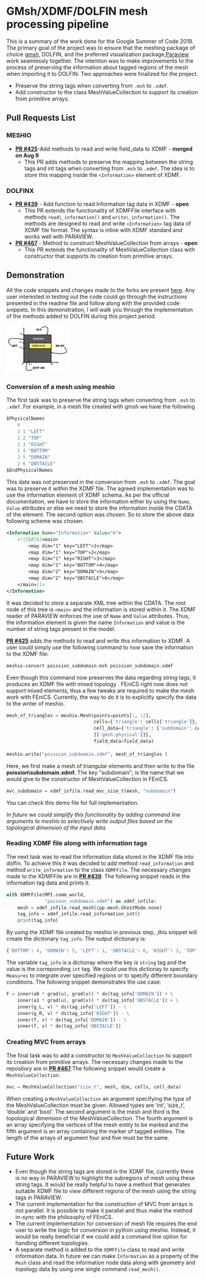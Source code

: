 
# GMsh/XDMF/DOLFIN mesh processing pipeline

This is a summary of the work done for the Google Summer of Code 2019. The primary goal of the project was to ensure that the meshing package of choice [gmsh](http://gmsh.info/), DOLFIN, and the preferred visualization package,[Paraview](http://paraview.org/) work seamlessly together. The intention was to make improvements to the process of preserving the information about tagged regions of the mesh when importing it to DOLFIN. Two approaches were finalized for the project.

- Preserve the string tags when converting from `.msh` to `.xdmf`.
- Add constructor to the class MeshValueCollection to support its creation from primitive arrays.

## Pull Requests List

### MESHIO

- [**PR #425**](https://github.com/nschloe/meshio/pull/425)-Add methods to read and write field\_data to XDMF - **merged on Aug 9**
  - This PR adds methods to preserve the mapping between the string tags and int tags when converting from `.msh` to `.xdmf`. The idea is to store this mapping inside the `<Information>` element of XDMF.

### DOLFINX

- [**PR #439**](https://github.com/FEniCS/dolfinx/pull/439) - Add function to read Information tag data in XDMF - **open**
  - This PR extends the functionality of XDMFFile interface with methods `read\_information()` and `write\_information()`. The methods are designed to read and write `<Information>` tag data of XDMF file format. The syntax is inline with XDMF standard and works well with PARAVIEW.
- [**PR #467**](https://github.com/FEniCS/dolfinx/pull/467) - Method to construct MeshValueCollection from arrays - **open**
  - This PR extends the functionality of MeshValueCollection class with constructor that supports its creation from primitive arrays.

## Demonstration

All the code snippets and changes made to the forks are present [here](https://github.com/iitrabhi/GSoC2019). Any user interested in testing out the code could go through the instructions presented in the readme file and follow along with the provided code snippets. In this demonstration, I will walk you through the implementation of the methods added to DOLFIN during this project period.

![poisson](poisson_subdomain.svg)

### Conversion of a mesh using meshio

The first task was to preserve the string tags when converting from `.msh` to `.xdmf`. For example, in a mesh file created with gmsh we have the following
```JAVA
$PhysicalNames
	6
	1 1 "LEFT"
	1 2 "TOP"
	1 3 "RIGHT"
	1 4 "BOTTOM"
	2 5 "DOMAIN"
	2 6 "OBSTACLE"
$EndPhysicalNames
```
This data was not preserved in the conversion from `.msh` to `.xdmf`. The goal was to preserve it within the XDMF file. The agreed implementation was to use the information element of XDMF schema. As per the official documentation, we have to store the information either by using the `Name`, `Value` attributes or else we need to store the information inside the CDATA of the element. The second option was chosen. So to store the above data following scheme was chosen.

```XML
<Information Name="Information" Value="6">
	<![CDATA[<main>
		<map dim="1" key="LEFT">1</map>
		<map dim="1" key="TOP">2</map>
		<map dim="1" key="RIGHT">3</map>
		<map dim="1" key="BOTTOM">4</map>
		<map dim="2" key="DOMAIN">5</map>
		<map dim="2" key="OBSTACLE">6</map>
	</main>]]>
</Information>
```
It was decided to store a separate XML tree within the CDATA. The root node of this tree is `<main>` and the information is stored within it. The XDMF reader of PARAVIEW enforces the use of `Name` and `Value` attributes. Thus, the information element is given the name `Information` and value is the number of string tags present in the model.

[**PR #425**](https://github.com/nschloe/meshio/pull/425) adds the methods to read and write this information to XDMF. A user could simply use the following command to now save the information to the XDMF file:
```bash
meshio-convert poission_subdomain.msh poission_subdomain.xdmf
```

Even though this command now preserves the data regarding string tags, it produces an XDMF file with mixed topology . FEniCS right now does not support mixed elements, thus a few tweaks are required to make the mesh work with FEniCS. Currently, the way to do it is to explicitly specify the data to the writer of meshio.

```python
mesh_of_triangles = meshio.Mesh(points=points[:, :2],
                                cells={'triangle': cells['triangle']},
                                cell_data={'triangle': {'subdomain': cell_data['triangle'
                                ]['gmsh:physical']}},
                                field_data=field_data) 

meshio.write("poission_subdomain.xdmf", mesh_of_triangles )
```

Here, we first make a mesh of triangular elements and then write to the file **poission\subdomain.xdmf.** The key "subdomain"; is the name that we would give to the constructor of MeshValueCollection in FEniCS.

```python
mvc_subdomain = xdmf_infile.read_mvc_size_t(mesh, "subdomain")
```

You can check this demo file for full implementation.

_In future we could simplify this functionality by  adding command line arguments to meshio to selectively write output files based on the topological dimension of the input data._

### Reading XDMF file along with information tags
The next task was to read the information data stored in the XDMF file into dolfin. To achieve this it was decided to add method `read_information` and method `write_information` to the class `XDMFFile`. The necessary changes made to the XDMFFile are in [**PR #439**](https://github.com/FEniCS/dolfinx/pull/439). The following snippet reads in the information tag data and prints it.

```python
with XDMFFile(MPI.comm_world,
              "poisson_subdomain.xdmf") as xdmf_infile:
    mesh = xdmf_infile.read_mesh(cpp.mesh.GhostMode.none)
    tag_info = xdmf_infile.read_information_int()
    print(tag_info)
```
By using the XDMF file created by meshio in previous step, ,this snippet will create the dictionary `tag_info`. The output dictionary is:
```python
{'BOTTOM': 4, 'DOMAIN': 5, 'LEFT': 1, 'OBSTACLE': 6, 'RIGHT': 3, 'TOP': 2}
```
The variable `tag_info` is a dictionay where the key is `string` tag and the value is the correponding `int` tag. We could use this dictionay to specify `Measures` to integrate over specified regions or to specify different boundary conditions. The following snippet demonstrates the use case:
```python
F = inner(a0 * grad(u), grad(v)) * dx(tag_info['DOMAIN']) + \
    inner(a1 * grad(u), grad(v)) * dx(tag_info['OBSTACLE']) + \
    inner(g_L, v) * ds(tag_info['LEFT']) - \
    inner(g_R, v) * ds(tag_info['RIGHT']) - \
    inner(f, v) * dx(tag_info['DOMAIN']) - \
    inner(f, v) * dx(tag_info['OBSTACLE'])
```

### Creating MVC from arrays
The final task was to add a constructor to `MeshValueCollection` to support its creation from primitive arrays. The necessary changes made to the repository are in [**PR #467**](https://github.com/FEniCS/dolfinx/pull/467).The following snippet would create a `MeshValueCollection`:
```python
mvc = MeshValueCollection("size_t", mesh, dim, cells, cell_data)
```
When creating a `MeshValueCollection` an argument specifying the type of the MeshValueCollection must be given. Allowed types are ‘int’, ‘size_t’, ‘double’ and ‘bool’. The second argument is the mesh and third is the topological dimension of the MeshValueCollection. The fourth argument is an array specifying the vertices of the mesh entity to be marked and the fifth argument is an array containing the marker of tagged entities. The length of the arrays of argument four and five must be the same.

## Future Work

- Even though the string tags are stored in the XDMF file, currently there is no way in PARAVIEW to highlight the subregions of mesh using these string tags. It would be really helpful to have a method that generates suitable XDMF file to view different regions of the mesh using the string tags in PARAVIEW.
- The current implementation for the construction of MVC from arrays is not parallel. It is possible to make it parallel and thus make the method in-sync with the philosophy of FEniCS.
- The current implementation for conversion of mesh file requires the end user to write the logic for conversion in python using meshio. Instead, it would be really beneficial if we could add a command line option for handling different topologies.
- A separate method is added to the `XDMFFile` class to read and write information data. In future we can make `Information` as a property of the `Mesh` class and read the information node data along with geometry and topology data by using one single command `read_mesh()`.